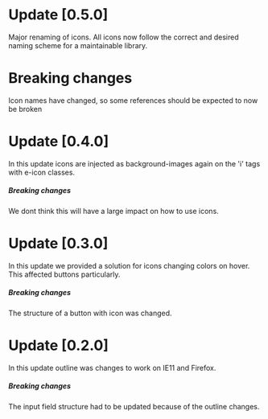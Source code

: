 # Update [0.5.0]
Major renaming of icons. All icons now follow the correct and desired naming scheme for a maintainable library. 
# Breaking changes
Icon names have changed, so some references should be expected to now be broken

# Update [0.4.0]
In this update icons are injected as background-images again on the 'i' tags with e-icon classes. 
##### Breaking changes
We dont think this will have a large impact on how to use icons.


# Update [0.3.0]
In this update we provided a solution for icons changing colors on hover. This affected buttons particularly.
##### Breaking changes
The structure of a button with icon was changed.


# Update [0.2.0]
In this update outline was changes to work on IE11 and Firefox.
##### Breaking changes
The input field structure had to be updated because of the outline changes.